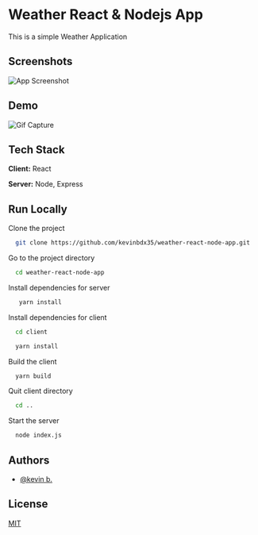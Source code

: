 
# Weather React & Nodejs App

This is a simple Weather Application


## Screenshots

![App Screenshot](https://github.com/kevinbdx35/weather-react-node-app/blob/main/screen-capture.png?raw=true)


## Demo

![Gif Capture](https://github.com/kevinbdx35/weather-react-node-app/blob/main/gif-capture.gif?raw=true)


## Tech Stack

**Client:** React

**Server:** Node, Express


## Run Locally

Clone the project

```bash
  git clone https://github.com/kevinbdx35/weather-react-node-app.git
```

Go to the project directory

```bash
  cd weather-react-node-app
```
Install dependencies for server

```bash
   yarn install
```

Install dependencies for client

```bash
  cd client
```

```bash
  yarn install
```
Build the client

```bash
  yarn build
```

Quit client directory

```bash
  cd ..
```

Start the server

```bash
  node index.js
```


## Authors

- [@kevin b.](https://github.com/kevinbdx35)


## License

[MIT](https://choosealicense.com/licenses/mit/)

